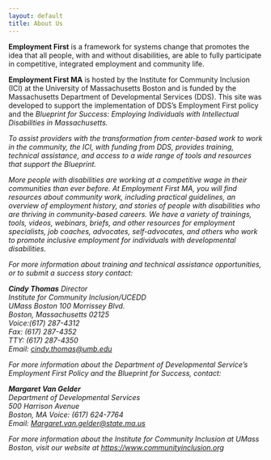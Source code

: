 ```yaml
---
layout: default
title: About Us
---
```



**Employment First** is a framework for systems change that promotes the idea that all people, with and without disabilities, are able to fully participate in competitive, integrated employment and community life.  

**Employment First MA** is hosted by the Institute for Community Inclusion (ICI) at the University of Massachusetts Boston and is funded by the Massachusetts Department of Developmental Services (DDS). This site was developed to support the implementation of DDS’s Employment First policy and the <i>Blueprint for Success: Employing Individuals with Intellectual Disabilities in Massachusetts<i>.   

To assist providers with the transformation from center-based work to work in the community, the ICI, with funding from DDS, provides training, technical assistance, and access to a wide range of tools and resources that support the Blueprint.  

More people with disabilities are working at a competitive wage in their communities than ever before. At Employment First MA, you will find resources about community work, including practical guidelines, an overview of employment history, and stories of people with disabilities who are thriving in community-based careers. We have a variety of trainings, tools, videos, webinars, briefs, and other resources for employment specialists, job coaches, advocates, self-advocates, and others who work to promote inclusive employment for individuals with developmental disabilities.  

For more information about training and technical assistance opportunities, or to submit a success story contact:  

**Cindy Thomas**
Director  
Institute for Community Inclusion/UCEDD  
UMass Boston 
100 Morrissey Blvd.  
Boston, Massachusetts 02125  
Voice:(617) 287-4312  
Fax: (617) 287-4352  
TTY: (617) 287-4350  
Email: <a href="mailto:cindy.thomas@umb.edu">cindy.thomas@umb.edu</a>

For more information about the Department of Developmental Service’s Employment First Policy and the Blueprint for Success, contact:  

**Margaret Van Gelder**  
Department of Developmental Services  
500 Harrison Avenue  
Boston, MA Voice: (617) 624-7764  
Email: <a href="mailto:Margaret.van.gelder@state.ma.us">Margaret.van.gelder@state.ma.us</a>  

For more information about the Institute for Community Inclusion at UMass Boston, visit our website at <a href="https://www.communityinclusion.org">https://www.communityinclusion.org </a>

